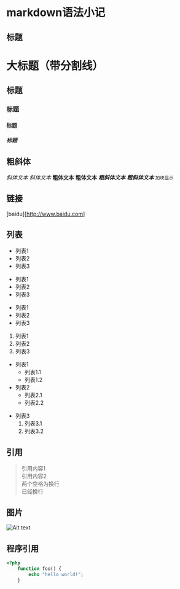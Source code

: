 # markdown语法小记

## 标题    
# 大标题（带分割线）
## 标题
### 标题
#### 标题
##### 标题

## 粗斜体
*斜体文本*    _斜体文本_
**粗体文本**    __粗体文本__
***粗斜体文本***    ___粗斜体文本___
`加块显示`

## 链接
[baidu][http://www.baidu.com]  

## 列表

+ 列表1
+ 列表2
+ 列表3

- 列表1
- 列表2
- 列表3

* 列表1
* 列表2
* 列表3

1. 列表1
2. 列表2
3. 列表3

+ 列表1
    - 列表1.1
    - 列表1.2
+ 列表2
    * 列表2.1
    * 列表2.2
- 列表3
    1. 列表3.1
    2. 列表3.2
    
    
## 引用
> 引用内容1  
> 引用内容2  
> 两个空格为换行  
> 已经换行
    
## 图片
![Alt text](https://ss0.bdstatic.com/5aV1bjqh_Q23odCf/static/superman/img/logo/bd_logo1_31bdc765.png "Optional title")

## 程序引用
```php
<?php
    function foo() {
	    echo "hello world!";
    }
```
